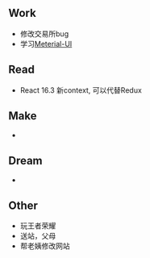 ## Work

- 修改交易所bug
- 学习[Meterial-UI](https://material-ui-next.com/)

## Read

- React 16.3 新context, 可以代替Redux

## Make

- 

## Dream

- 

## Other

- 玩王者荣耀
- 送站，父母
- 帮老姨修改网站